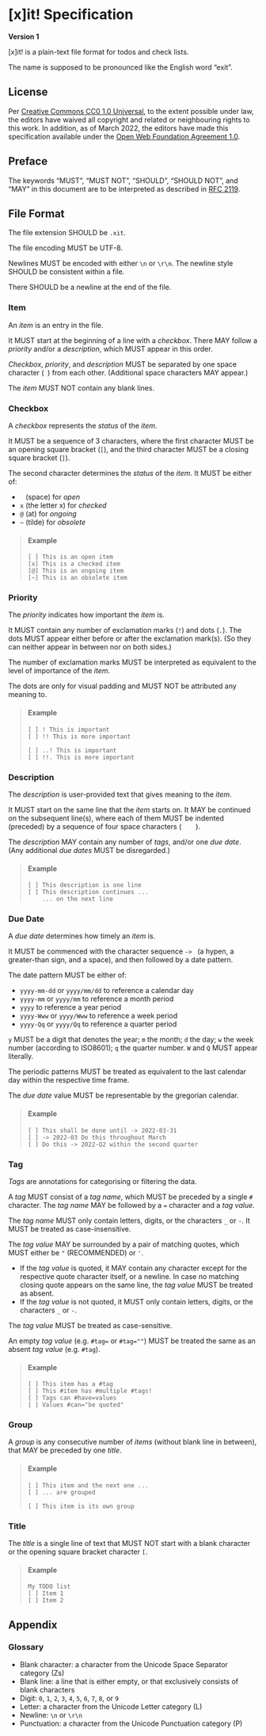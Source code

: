 # [x]it! Specification

**Version 1**

[x]it! is a plain-text file format for todos and check lists.

The name is supposed to be pronounced like the English word “exit”.

## License

Per [Creative Commons CC0 1.0 Universal](http://creativecommons.org/publicdomain/zero/1.0/), to the extent possible under law, the editors have waived all copyright and related or neighbouring rights to this work. In addition, as of March 2022, the editors have made this specification available under the [Open Web Foundation Agreement 1.0](https://www.openwebfoundation.org/the-agreements/the-owf-1-0-agreements-granted-claims/owfa-1-0).

## Preface

The keywords “MUST”, “MUST NOT”, “SHOULD”, “SHOULD NOT”, and “MAY”
in this document are to be interpreted as described in [RFC 2119](https://tools.ietf.org/html/rfc2119).

## File Format

The file extension SHOULD be `.xit`.

The file encoding MUST be UTF-8.

Newlines MUST be encoded with either `\n` or `\r\n`.
The newline style SHOULD be consistent within a file.

There SHOULD be a newline at the end of the file.

### Item

An *item* is an entry in the file.

It MUST start at the beginning of a line with a *checkbox*.
There MAY follow a *priority* and/or a *description*,
which MUST appear in this order.

*Checkbox*, *priority*, and *description* MUST be separated by one space character (` `) from each other.
(Additional space characters MAY appear.)

The *item* MUST NOT contain any blank lines.

### Checkbox

A *checkbox* represents the *status* of the *item*.

It MUST be a sequence of 3 characters,
where the first character MUST be an opening square bracket (`[`),
and the third character MUST be a closing square bracket (`]`).

The second character determines the *status* of the *item*.
It MUST be either of:

- ` ` (space) for *open*
- `x` (the letter x) for *checked*
- `@` (at) for *ongoing*
- `~` (tilde) for *obsolete*

> #### Example
>
> ```
> [ ] This is an open item
> [x] This is a checked item
> [@] This is an ongoing item
> [~] This is an obsolete item
> ```

### Priority

The *priority* indicates how important the *item* is.

It MUST contain any number of exclamation marks (`!`) and dots (`.`).
The dots MUST appear either before or after the exclamation mark(s).
(So they can neither appear in between nor on both sides.)

The number of exclamation marks MUST be interpreted as equivalent to the level of importance of the *item*.

The dots are only for visual padding and MUST NOT be attributed any meaning to.

> #### Example
>
> ```
> [ ] ! This is important
> [ ] !! This is more important
> 
> [ ] ..! This is important
> [ ] !!. This is more important
> ```

### Description

The *description* is user-provided text that gives meaning to the *item*.

It MUST start on the same line that the *item* starts on.
It MAY be continued on the subsequent line(s),
where each of them MUST be indented (preceded) by a sequence of four space characters (`    `).

The *description* MAY contain any number of *tags*, and/or one *due date*.
(Any additional *due dates* MUST be disregarded.)

> #### Example
>
> ```
> [ ] This description is one line
> [ ] This description continues ...
>     ... on the next line
> ```

### Due Date

A *due date* determines how timely an *item* is.

It MUST be commenced with the character sequence `-> `
(a hypen, a greater-than sign, and a space),
and then followed by a date pattern.

The date pattern MUST be either of:

- `yyyy-mm-dd` or `yyyy/mm/dd` to reference a calendar day
- `yyyy-mm` or `yyyy/mm` to reference a month period
- `yyyy` to reference a year period
- `yyyy-Www` or `yyyy/Www` to reference a week period
- `yyyy-Qq` or `yyyy/Qq` to reference a quarter period

`y` MUST be a digit that denotes the year;
`m` the month;
`d` the day;
`w` the week number (according to ISO8601);
`q` the quarter number.
`W` and `Q` MUST appear literally.

The periodic patterns MUST be treated as equivalent
to the last calendar day within the respective time frame.

The *due date* value MUST be representable by the gregorian calendar.

> #### Example
>
> ```
> [ ] This shall be done until -> 2022-03-31
> [ ] -> 2022-03 Do this throughout March
> [ ] Do this -> 2022-Q2 within the second quarter
> ```

### Tag

*Tags* are annotations for categorising or filtering the data.

A *tag* MUST consist of a *tag name*,
which MUST be preceded by a single `#` character.
The *tag name* MAY be followed by a `=` character and a *tag value*.

The *tag name* MUST only contain letters, digits, or the characters `_` or `-`.
It MUST be treated as case-insensitive.

The *tag value* MAY be surrounded by a pair of matching quotes,
which MUST either be `"` (RECOMMENDED) or `'`.
- If the *tag value* is quoted, it MAY contain any character
  except for the respective quote character itself, or a newline.
  In case no matching closing quote appears on the same line,
  the *tag value* MUST be treated as absent.
- If the *tag value* is not quoted, it MUST only contain
  letters, digits, or the characters `_` or `-`.

The *tag value* MUST be treated as case-sensitive.

An empty *tag value* (e.g. `#tag=` or `#tag=""`)
MUST be treated the same as an absent *tag value* (e.g. `#tag`).

> #### Example
>
> ```
> [ ] This item has a #tag
> [ ] This #item has #multiple #tags!
> [ ] Tags can #have=values
> [ ] Values #can="be quoted"
> ```

### Group

A *group* is any consecutive number of *items*
(without blank line in between),
that MAY be preceded by one *title*.

> #### Example
>
> ```
> [ ] This item and the next one ...
> [ ] ... are grouped
> 
> [ ] This item is its own group
> ```

### Title

The *title* is a single line of text
that MUST NOT start with a blank character
or the opening square bracket character `[`.

> #### Example
> 
> ```
> My TODO list
> [ ] Item 1
> [ ] Item 2
> ```

## Appendix

### Glossary

- Blank character: a character from the Unicode Space Separator category (Zs)
- Blank line: a line that is either empty, or that exclusively consists of blank characters
- Digit: `0`, `1`, `2`, `3`, `4`, `5`, `6`, `7`, `8`, or `9`
- Letter: a character from the Unicode Letter category (L)
- Newline: `\n` or `\r\n`
- Punctuation: a character from the Unicode Punctuation category (P)
